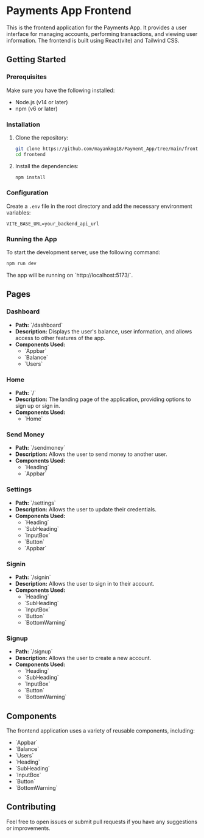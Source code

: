 # Payments App Frontend

This is the frontend application for the Payments App. It provides a user interface for managing accounts, performing transactions, and viewing user information. The frontend is built using React(vite) and Tailwind CSS.

## Getting Started

### Prerequisites

Make sure you have the following installed:

- Node.js (v14 or later)
- npm (v6 or later)

### Installation

1. Clone the repository:

   ```bash
   git clone https://github.com/mayankmg18/Payment_App/tree/main/frontend.git
   cd frontend
   ```

2. Install the dependencies:

   ```bash
   npm install
   ```

### Configuration

Create a `.env` file in the root directory and add the necessary environment variables:

```plaintext
VITE_BASE_URL=your_backend_api_url
```

### Running the App

To start the development server, use the following command:

```bash
npm run dev
```

The app will be running on \`http://localhost:5173/`.

## Pages

### Dashboard

- **Path:** \`/dashboard\`
- **Description:** Displays the user's balance, user information, and allows access to other features of the app.
- **Components Used:**
  - \`Appbar\`
  - \`Balance\`
  - \`Users\`

### Home

- **Path:** \`/\`
- **Description:** The landing page of the application, providing options to sign up or sign in.
- **Components Used:**
  - \`Home\`

### Send Money

- **Path:** \`/sendmoney\`
- **Description:** Allows the user to send money to another user.
- **Components Used:**
  - \`Heading\`
  - \`Appbar\`

### Settings

- **Path:** \`/settings\`
- **Description:** Allows the user to update their credentials.
- **Components Used:**
  - \`Heading\`
  - \`SubHeading\`
  - \`InputBox\`
  - \`Button\`
  - \`Appbar\`

### Signin

- **Path:** \`/signin\`
- **Description:** Allows the user to sign in to their account.
- **Components Used:**
  - \`Heading\`
  - \`SubHeading\`
  - \`InputBox\`
  - \`Button\`
  - \`BottomWarning\`

### Signup

- **Path:** \`/signup\`
- **Description:** Allows the user to create a new account.
- **Components Used:**
  - \`Heading\`
  - \`SubHeading\`
  - \`InputBox\`
  - \`Button\`
  - \`BottomWarning\`

## Components

The frontend application uses a variety of reusable components, including:

- \`Appbar\`
- \`Balance\`
- \`Users\`
- \`Heading\`
- \`SubHeading\`
- \`InputBox\`
- \`Button\`
- \`BottomWarning\`

## Contributing

Feel free to open issues or submit pull requests if you have any suggestions or improvements.
